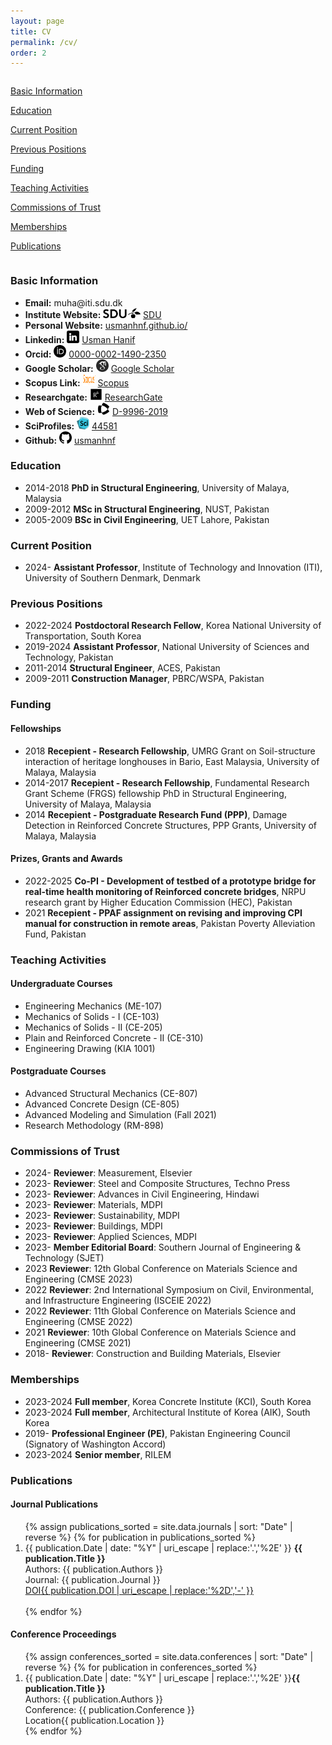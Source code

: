```yaml
---
layout: page
title: CV
permalink: /cv/
order: 2
---
```


<div class= "maincontainer">
    <div class="column left-container">
        <div class="sidebar">
            <div class="mainbar">
                <p>
                <p><a href="#basic-info">Basic Information</a></p>
                <p><a href="#education">Education</a></p>
                <p><a href="#current-position">Current Position</a></p>
                <p><a href="#previous-positions">Previous Positions</a></p>
                <p><a href="#funding">Funding</a></p>
                <p><a href="#teaching-activities">Teaching Activities</a></p>
                <p><a href="#commissions-of-trust">Commissions of Trust</a></p>
                <p><a href="#memberships">Memberships</a></p>
                <p><a href="#publications">Publications</a></p>
                </p>
            </div>    
        </div>
    </div>
    <div class="column right-container">
        <!-- R  ight Container (CV) -->
        <div class="mainbar" id="basic-info">
            <h3>Basic Information</h3>
            <ul>
                <li><strong>Email:</strong> muha@iti.sdu.dk</li>
                <li><strong>Institute Website:</strong> <img src="/assets/icons/icon_sdu.png" alt="AcademicLink"  style="height:16px;"> <a href="https://portal.findresearcher.sdu.dk/da/persons/muha" target="_blank">SDU</a></li>
                <li><strong>Personal Website:</strong> <a href="https://usmanhnf.github.io/">usmanhnf.github.io/</a></li>
                <li><strong>Linkedin:</strong> <img src="/assets/icons/icon_in.png" alt="Linkedin"  style="width:20px;height:20px;"> <a href="https://www.linkedin.com/in/usmanhnf" target="_blank">Usman Hanif</a></li>
                <li><strong>Orcid:</strong> <img src="/assets/icons/icon_orcid.png" alt="ORCID"  style="width:20px;height:20px;"> <a href="https://orcid.org/0000-0002-1490-2350" target="_blank">0000-0002-1490-2350</a></li>
                <li><strong>Google Scholar:</strong> <img src="/assets/icons/icon_gscholar.jpg" alt="Google Scholar"  style="width:20px;height:20px;"> <a href="https://scholar.google.com.pk/citations?user=v-OxcFMAAAAJ&hl=en&oi=ao" target="_blank">Google Scholar</a></li>
                <li><strong>Scopus Link:</strong> <img src="/assets/icons/icon_scopus.svg" alt="Scopus Link"  style="width:20px;height:20px;"> <a href="https://www.scopus.com/authid/detail.uri?authorId=55737908100" target="_blank">Scopus</a></li>
                <li><strong>Researchgate:</strong> <img src="/assets/icons/icon_rg.png" alt="Scopus Link"  style="width:20px;height:20px;"> <a href="https://www.researchgate.net/profile/Usman_Hanif3" target="_blank">ResearchGate</a></li>
                <li><strong>Web of Science:</strong> <img src="/assets/icons/icon_wos.png" alt="WOS Link"  style="width:20px;height:20px;"> <a href="https://www.webofscience.com/wos/author/record/D-9996-2019" target="_blank">D-9996-2019 </a></li>
                <li><strong>SciProfiles:</strong> <img src="/assets/icons/icon_sci.png" alt="SciProfiles Link"  style="width:20px;height:20px;"> <a href="https://sciprofiles.com/profile/444581" target="_blank">44581 </a></li>
                <li><strong>Github:</strong> <img src="/assets/icons/icon_github.png" alt="Github"  style="width:20px;height:20px;"> <a href="https://github.com/usmanhnf" target="_blank">usmanhnf </a></li>
            </ul>
        </div>
        <div class="mainbar" id="education">
            <h3>Education</h3>
            <ul>
            <li><span class="yearbadge yearbadge-red">2014-2018</span> <strong>PhD in Structural Engineering</strong>, University of Malaya, Malaysia</li>
                <li><span class="yearbadge yearbadge-red">2009-2012</span> <strong>MSc in Structural Engineering</strong>, NUST, Pakistan</li>
                <li><span class="yearbadge yearbadge-red">2005-2009</span> <strong>BSc in Civil Engineering</strong>, UET Lahore, Pakistan</li>
            </ul>
        </div>
        <div class="mainbar" id="current-position">
            <h3>Current Position</h3>
            <ul>
               <li><span class="yearbadge yearbadge-red">2024-</span> <strong>Assistant Professor</strong>, Institute of Technology and Innovation (ITI), University of Southern Denmark, Denmark</li>
            </ul>
        </div>
        <div class="mainbar" id="previous-positions">
            <h3>Previous Positions</h3>
             <ul>
               <li><span class="yearbadge yearbadge-red">2022-2024</span> <strong>Postdoctoral Research Fellow</strong>, Korea National University of Transportation, South Korea</li>
               <li><span class="yearbadge yearbadge-red">2019-2024</span> <strong>Assistant Professor</strong>, National University of Sciences and Technology, Pakistan</li>
               <li><span class="yearbadge yearbadge-red">2011-2014</span> <strong>Structural Engineer</strong>, ACES, Pakistan</li>
               <li><span class="yearbadge yearbadge-red">2009-2011</span> <strong>Construction Manager</strong>, PBRC/WSPA, Pakistan</li>
            </ul>
        </div>
        <div class="mainbar" id="funding">
            <h3>Funding</h3>
            <h4>Fellowships</h4>
            <ul>
                <li><span class="yearbadge yearbadge-red">2018</span> <strong>Recepient - Research Fellowship</strong>,  UMRG Grant on Soil-structure interaction of heritage longhouses in Bario, East Malaysia, University of Malaya, Malaysia</li>   
                <li><span class="yearbadge yearbadge-red">2014-2017</span> <strong>Recepient - Research Fellowship</strong>, Fundamental Research Grant Scheme (FRGS) fellowship PhD in Structural Engineering, University of Malaya, Malaysia</li>
                <li><span class="yearbadge yearbadge-red">2014</span> <strong>Recepient - Postgraduate Research Fund (PPP)</strong>, Damage Detection in Reinforced Concrete Structures, PPP Grants, University of Malaya, Malaysia</li>
            </ul>
            <h4>Prizes, Grants and Awards</h4>
            <ul>
                <li><span class="yearbadge yearbadge-red">2022-2025</span> <strong>Co-PI - Development of testbed of a prototype bridge for real-time health monitoring of Reinforced concrete bridges</strong>,  NRPU research grant by Higher Education Commission (HEC), Pakistan</li>
                <li><span class="yearbadge yearbadge-red">2021</span> <strong>Recepient - PPAF assignment on revising and improving CPI manual for construction in remote areas</strong>,  Pakistan Poverty Alleviation Fund, Pakistan</li>
            </ul>
        </div>
        <div class="mainbar" id="teaching-activities">
            <h3>Teaching Activities</h3>
            <h4>Undergraduate Courses</h4>
            <ul>
                <li>Engineering Mechanics (ME-107) </li>
                <li>Mechanics of Solids - I (CE-103)</li>
                <li>Mechanics of Solids - II (CE-205)</li>
                <li>Plain and Reinforced Concrete - II (CE-310)</li>
                <li>Engineering Drawing (KIA 1001)</li>
            </ul>
            <h4>Postgraduate Courses</h4>
            <ul>
                <li>Advanced Structural Mechanics (CE-807)</li>
                <li>Advanced Concrete Design (CE-805)</li>
                <li>Advanced Modeling and Simulation (Fall 2021)</li>
                <li>Research Methodology (RM-898)</li>
            </ul>
        </div>
        <div class="mainbar" id="commissions-of-trust">
            <h3>Commissions of Trust</h3>
            <ul>
                <li><span class="yearbadge yearbadge-red">2024-</span> <strong>Reviewer</strong>:  Measurement, Elsevier</li>
                <li><span class="yearbadge yearbadge-red">2023-</span> <strong>Reviewer</strong>:  Steel and Composite Structures, Techno Press</li>
                <li><span class="yearbadge yearbadge-red">2023-</span> <strong>Reviewer</strong>:  Advances in Civil Engineering, Hindawi</li>
                <li><span class="yearbadge yearbadge-red">2023-</span> <strong>Reviewer</strong>:  Materials, MDPI</li>
                <li><span class="yearbadge yearbadge-red">2023-</span> <strong>Reviewer</strong>:  Sustainability, MDPI</li>
                <li><span class="yearbadge yearbadge-red">2023-</span> <strong>Reviewer</strong>:  Buildings, MDPI</li>
                <li><span class="yearbadge yearbadge-red">2023-</span> <strong>Reviewer</strong>:  Applied Sciences, MDPI</li>
                <li><span class="yearbadge yearbadge-red">2023-</span> <strong>Member Editorial Board</strong>:  Southern Journal of Engineering & Technology (SJET)</li>
                <li><span class="yearbadge yearbadge-red">2023</span> <strong>Reviewer</strong>:  12th Global Conference on Materials Science and Engineering (CMSE 2023)</li>
                <li><span class="yearbadge yearbadge-red">2022</span> <strong>Reviewer</strong>: 2nd International Symposium on Civil, Environmental, and Infrastructure Engineering (ISCEIE 2022)</li>
                <li><span class="yearbadge yearbadge-red">2022</span> <strong>Reviewer</strong>: 11th Global Conference on Materials Science and Engineering (CMSE 2022)</li>
                <li><span class="yearbadge yearbadge-red">2021</span> <strong>Reviewer</strong>: 10th Global Conference on Materials Science and Engineering (CMSE 2021)</li>
                <li><span class="yearbadge yearbadge-red">2018-</span> <strong>Reviewer</strong>:  Construction and Building Materials, Elsevier</li>
            </ul>
        </div>
        <div class="mainbar" id="memberships">
            <h3>Memberships</h3>
            <ul>
                <li><span class="yearbadge yearbadge-red">2023-2024</span> <strong>Full member</strong>, Korea Concrete Institute (KCI), South Korea</li>
                <li><span class="yearbadge yearbadge-red">2023-2024</span> <strong>Full member</strong>, Architectural Institute of Korea (AIK), South Korea</li>
                <li><span class="yearbadge yearbadge-red">2019-</span> <strong>Professional Engineer (PE)</strong>, Pakistan Engineering Council (Signatory of Washington Accord)</li>
                <li><span class="yearbadge yearbadge-red">2023-2024</span> <strong>Senior member</strong>, RILEM</li>
            </ul> 
        </div>
        <div class="mainbar" id="publications">
            <h3>Publications</h3>
            <h4>Journal Publications</h4>
            <ol>
                {% assign publications_sorted = site.data.journals | sort: "Date" | reverse %}
                {% for publication in publications_sorted %}
                <li>
                <span class="yearbadge yearbadge-red">{{ publication.Date | date: "%Y" | uri_escape | replace:'.','%2E' }}</span> <strong>{{ publication.Title }}</strong><br>
                Authors: {{ publication.Authors }}<br>
                Journal: {{ publication.Journal }}<br>
                <a href="{{ publication.DOI }}" target="_blank" class="badge-link">
                      <div class="doi-container"><span class="doi-text doi-badge">DOI</span><span class="doi-text badge badge-primary">{{ publication.DOI | uri_escape | replace:'%2D','-' }}</span></div>
                    </a>
                    <br>
                </li>
                {% endfor %}
            </ol>
            <h4>Conference Proceedings</h4>
            <ol>
                {% assign conferences_sorted = site.data.conferences | sort: "Date" | reverse %}
                {% for publication in conferences_sorted %}
                <li>
                    <span class="yearbadge yearbadge-purple">{{ publication.Date | date: "%Y" | uri_escape | replace:'.','%2E' }}</span><strong>{{ publication.Title }}</strong><br>
                    Authors: {{ publication.Authors }}<br>
                    Conference: {{ publication.Conference }}<br>
                    <div class="conf-container"><span class="conf-text conf-badge">Location</span><span class="conf-text badge badge-primary">{{ publication.Location }}</span></div>
                </li>
                {% endfor %}
            </ol>
            </div>
    </div>
</div>
